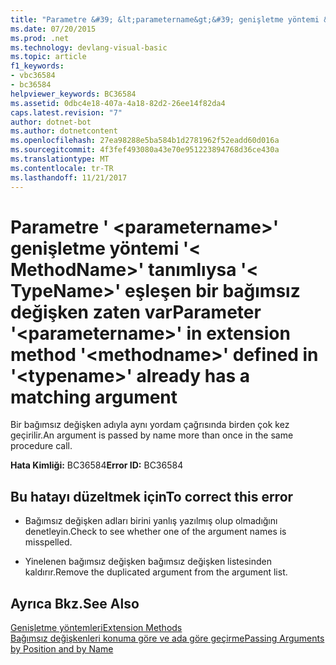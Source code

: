 ```yaml
---
title: "Parametre &#39; &lt;parametername&gt;&#39; genişletme yöntemi &#39;&lt; MethodName&gt;&#39; tanımlıysa &#39;&lt; TypeName&gt;&#39; eşleşen bir bağımsız değişken zaten var"
ms.date: 07/20/2015
ms.prod: .net
ms.technology: devlang-visual-basic
ms.topic: article
f1_keywords:
- vbc36584
- bc36584
helpviewer_keywords: BC36584
ms.assetid: 0dbc4e18-407a-4a18-82d2-26ee14f82da4
caps.latest.revision: "7"
author: dotnet-bot
ms.author: dotnetcontent
ms.openlocfilehash: 27ea98288e5ba584b1d2781962f52eadd60d016a
ms.sourcegitcommit: 4f3fef493080a43e70e951223894768d36ce430a
ms.translationtype: MT
ms.contentlocale: tr-TR
ms.lasthandoff: 11/21/2017
---
```

# <a name="parameter-39ltparameternamegt39-in-extension-method-39ltmethodnamegt39-defined-in-39lttypenamegt39-already-has-a-matching-argument"></a><span data-ttu-id="830ab-102">Parametre &#39; &lt;parametername&gt;&#39; genişletme yöntemi &#39;&lt; MethodName&gt;&#39; tanımlıysa &#39;&lt; TypeName&gt;&#39; eşleşen bir bağımsız değişken zaten var</span><span class="sxs-lookup"><span data-stu-id="830ab-102">Parameter &#39;&lt;parametername&gt;&#39; in extension method &#39;&lt;methodname&gt;&#39; defined in &#39;&lt;typename&gt;&#39; already has a matching argument</span></span>
<span data-ttu-id="830ab-103">Bir bağımsız değişken adıyla aynı yordam çağrısında birden çok kez geçirilir.</span><span class="sxs-lookup"><span data-stu-id="830ab-103">An argument is passed by name more than once in the same procedure call.</span></span>  
  
 <span data-ttu-id="830ab-104">**Hata Kimliği:** BC36584</span><span class="sxs-lookup"><span data-stu-id="830ab-104">**Error ID:** BC36584</span></span>  
  
## <a name="to-correct-this-error"></a><span data-ttu-id="830ab-105">Bu hatayı düzeltmek için</span><span class="sxs-lookup"><span data-stu-id="830ab-105">To correct this error</span></span>  
  
-   <span data-ttu-id="830ab-106">Bağımsız değişken adları birini yanlış yazılmış olup olmadığını denetleyin.</span><span class="sxs-lookup"><span data-stu-id="830ab-106">Check to see whether one of the argument names is misspelled.</span></span>  
  
-   <span data-ttu-id="830ab-107">Yinelenen bağımsız değişken bağımsız değişken listesinden kaldırır.</span><span class="sxs-lookup"><span data-stu-id="830ab-107">Remove the duplicated argument from the argument list.</span></span>  
  
## <a name="see-also"></a><span data-ttu-id="830ab-108">Ayrıca Bkz.</span><span class="sxs-lookup"><span data-stu-id="830ab-108">See Also</span></span>  
 [<span data-ttu-id="830ab-109">Genişletme yöntemleri</span><span class="sxs-lookup"><span data-stu-id="830ab-109">Extension Methods</span></span>](../../visual-basic/programming-guide/language-features/procedures/extension-methods.md)  
 [<span data-ttu-id="830ab-110">Bağımsız değişkenleri konuma göre ve ada göre geçirme</span><span class="sxs-lookup"><span data-stu-id="830ab-110">Passing Arguments by Position and by Name</span></span>](../../visual-basic/programming-guide/language-features/procedures/passing-arguments-by-position-and-by-name.md)
